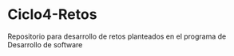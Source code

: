 # Ciclo4-Retos
Repositorio para desarrollo de retos planteados en el programa de Desarrollo de software
